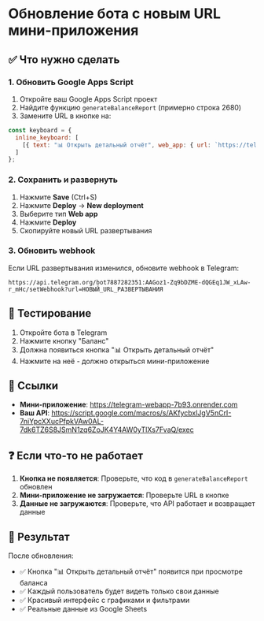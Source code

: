 # Обновление бота с новым URL мини-приложения

## ✅ Что нужно сделать

### 1. Обновить Google Apps Script

1. Откройте ваш Google Apps Script проект
2. Найдите функцию `generateBalanceReport` (примерно строка 2680)
3. Замените URL в кнопке на:

```javascript
const keyboard = {
  inline_keyboard: [
    [{ text: "📊 Открыть детальный отчёт", web_app: { url: `https://telegram-webapp-7b93.onrender.com/index.html?chat_id=${chat_id}` } }]
  ]
};
```

### 2. Сохранить и развернуть

1. Нажмите **Save** (Ctrl+S)
2. Нажмите **Deploy** → **New deployment**
3. Выберите тип **Web app**
4. Нажмите **Deploy**
5. Скопируйте новый URL развертывания

### 3. Обновить webhook

Если URL развертывания изменился, обновите webhook в Telegram:

```
https://api.telegram.org/bot7887282351:AAGoz1-Zq9bDZME-dQGEq1JW_xLAw-r_mHc/setWebhook?url=НОВЫЙ_URL_РАЗВЕРТЫВАНИЯ
```

## 🧪 Тестирование

1. Откройте бота в Telegram
2. Нажмите кнопку "Баланс"
3. Должна появиться кнопка "📊 Открыть детальный отчёт"
4. Нажмите на неё - должно открыться мини-приложение

## 🔗 Ссылки

- **Мини-приложение**: https://telegram-webapp-7b93.onrender.com
- **Ваш API**: https://script.google.com/macros/s/AKfycbxlJgV5nCrI-7niYpcXXucPfpkVAw0AL-7dk6TZ6S8JSmN1zq6ZoJK4Y4AW0yTlXs7FvaQ/exec

## ❓ Если что-то не работает

1. **Кнопка не появляется**: Проверьте, что код в `generateBalanceReport` обновлен
2. **Мини-приложение не загружается**: Проверьте URL в кнопке
3. **Данные не загружаются**: Проверьте, что API работает и возвращает данные

## 📱 Результат

После обновления:
- ✅ Кнопка "📊 Открыть детальный отчёт" появится при просмотре баланса
- ✅ Каждый пользователь будет видеть только свои данные
- ✅ Красивый интерфейс с графиками и фильтрами
- ✅ Реальные данные из Google Sheets 